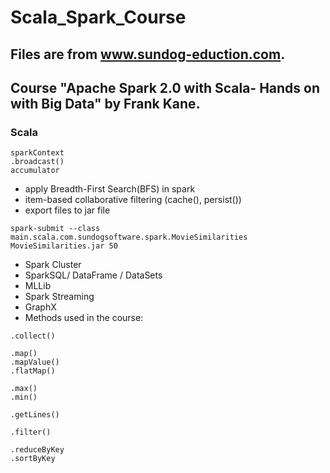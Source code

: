 # Scala_Spark_Course

## Files are from www.sundog-eduction.com.
## Course "Apache Spark 2.0 with Scala- Hands on with Big Data" by Frank Kane.

### Scala
```
sparkContext
.broadcast()
accumulator
```
* apply Breadth-First Search(BFS) in spark
* item-based collaborative filtering (cache(), persist())
* export files to jar file
```
spark-submit --class main.scala.com.sundogsoftware.spark.MovieSimilarities MovieSimilarities.jar 50
```
* Spark Cluster
* SparkSQL/ DataFrame / DataSets
* MLLib
* Spark Streaming
* GraphX
* Methods used in the course:
```
.collect()
```
```
.map()
.mapValue()
.flatMap()
```
```
.max()
.min()
```
```
.getLines()
```
```
.filter()
```
```
.reduceByKey
.sortByKey
```

